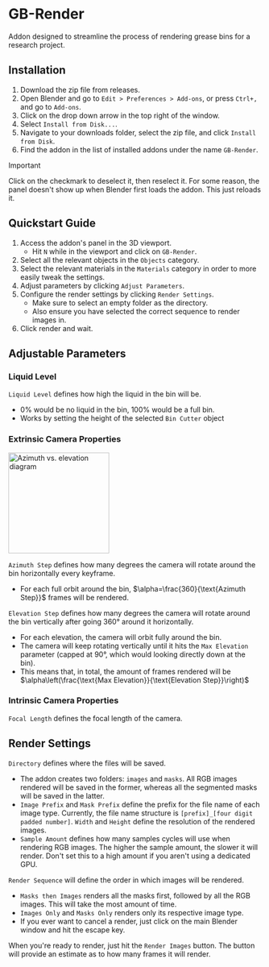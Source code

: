 # GB-Render

Addon designed to streamline the process of rendering grease bins for a research project.

## Installation
1. Download the zip file from releases.
2. Open Blender and go to `Edit > Preferences > Add-ons`, or press `Ctrl+,` and go to `Add-ons`.
3. Click on the drop down arrow in the top right of the window.
4. Select `Install from Disk...`.
5. Navigate to your downloads folder, select the zip file, and click `Install from Disk`.
6. Find the addon in the list of installed addons under the name `GB-Render`. 

> [!IMPORTANT]
> Click on the checkmark to deselect it, then reselect it. For some reason, the panel doesn't show up when Blender first loads the addon. This just reloads it.

## Quickstart Guide
1. Access the addon's panel in the 3D viewport.
    - Hit `N` while in the viewport and click on `GB-Render`.
2. Select all the relevant objects in the `Objects` category.
3. Select the relevant materials in the `Materials` category in order to more easily tweak the settings.
4. Adjust parameters by clicking `Adjust Parameters`.
5. Configure the render settings by clicking `Render Settings`.
    - Make sure to select an empty folder as the directory.
    - Also ensure you have selected the correct sequence to render images in.
6. Click render and wait.

## Adjustable Parameters
### Liquid Level
`Liquid Level` defines how high the liquid in the bin will be.
- 0% would be no liquid in the bin, 100% would be a full bin.
- Works by setting the height of the selected `Bin Cutter` object

### Extrinsic Camera Properties

<img src="https://github.com/user-attachments/assets/c4ab764b-58e0-46c3-ac31-bd68cbaacaf7" alt="Azimuth vs. elevation diagram" style="width:200px;"/>

`Azimuth Step` defines how many degrees the camera will rotate around the bin 
horizontally every keyframe.
- For each full orbit around the bin, $\alpha=\frac{360}{\text{Azimuth Step}}$ frames will be rendered.

`Elevation Step` defines how many degrees the camera will rotate around the bin vertically after going 360° around it horizontally.
- For each elevation, the camera will orbit fully around the bin. 
- The camera will keep rotating vertically until it hits the `Max Elevation` parameter (capped at 90°, which would looking directly down at the bin).
- This means that, in total, the amount of frames rendered will be $\alpha\left(\frac{\text{Max Elevation}}{\text{Elevation Step}}\right)$

### Intrinsic Camera Properties
`Focal Length` defines the focal length of the camera.

## Render Settings
`Directory` defines where the files will be saved.
- The addon creates two folders: `images` and `masks`. All RGB images rendered will be saved in the former, whereas all the segmented masks will be saved in the latter.
- `Image Prefix` and `Mask Prefix` define the prefix for the file name of each image type. Currently, the file name structure is `[prefix]_[four digit padded number]`.
`Width` and `Height` define the resolution of the rendered images.
- `Sample Amount` defines how many samples cycles will use when rendering RGB images. The higher the sample amount, the slower it will render. Don't set this to a high amount if you aren't using a dedicated GPU.

`Render Sequence` will define the order in which images will be rendered.
- `Masks then Images` renders all the masks first, followed by all the RGB images. This will take the most amount of time.
- `Images Only` and `Masks Only` renders only its respective image type.
- If you ever want to cancel a render, just click on the main Blender window and hit the escape key.

When you're ready to render, just hit the `Render Images` button. The button will provide an estimate as to how many frames it will render.


